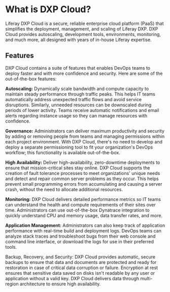 # What is DXP Cloud?

Liferay DXP Cloud is a secure, reliable enterprise cloud platform (PaaS) that
simplifies the deployment, management, and scaling of Liferay DXP. DXP Cloud
provides autoscaling, development tools, environments, monitoring, and much
more, all designed with years of in-house Liferay expertise. 

## Features

DXP Cloud contains a suite of features that enables DevOps teams to deploy
faster and with more confidence and security. Here are some of the
out-of-the-box features:

**Autoscaling:** Dynamically scale bandwidth and compute capacity to maintain 
steady performance through traffic peaks. This helps IT teams automatically 
address unexpected traffic flows and avoid service disruptions. Similarly, 
unneeded resources can be downscaled during periods of lower activity. Teams 
receive automatic notifications and email alerts regarding instance usage so 
they can manage resources with confidence.

**Governance:** Administrators can deliver maximum productivity and security by
adding or removing people from teams and managing permissions within each
project environment. With DXP Cloud, there's no need to develop and deploy a
separate permissioning tool to fit your organization's DevOps workflow; this
functionality is available out-of-the-box.

**High Availability:** Deliver high-availability, zero-downtime deployments to
ensure that mission-critical sites stay online. DXP Cloud supports the creation
of fault tolerance processes to meet organizations' unique needs and detect and
repair common server problems as they occur. This helps prevent small
programming errors from accumulating and causing a server crash, without the
need to allocate additional resources.

**Monitoring:** DXP Cloud delivers detailed performance metrics so IT teams can
understand the health and compute requirements of their sites over time.
Administrators can use out-of-the-box Dynatrace integration to quickly
understand CPU and memory usage, data transfer rates, and more.

**Application Management:** Administrators can also keep track of application
performance with real-time build and deployment logs. DevOps teams can analyze
stack traces and troubleshoot bugs from their web console and command line
interface, or download the logs for use in their preferred tools.

Backup, Recovery, and Security: DXP Cloud provides automatic, secure backups to
ensure that data and documents are protected and ready for restoration in case
of critical data corruption or failure. Encryption at rest ensures that
sensitive data saved on disks isn't readable by any user or application without
a valid key. DXP Cloud delivers data through multi-region architecture to ensure
high availability.
